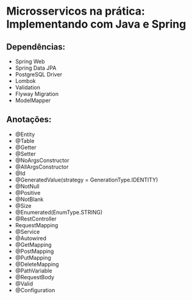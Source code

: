 # Microsservicos na prática: Implementando com Java e Spring

## Dependências:

- Spring Web
- Spring Data JPA
- PostgreSQL Driver
- Lombok
- Validation
- Flyway Migration
- ModelMapper

## Anotações:

- @Entity
- @Table
- @Getter
- @Setter
- @NoArgsConstructor
- @AllArgsConstructor
- @Id
- @GeneratedValue(strategy = GenerationType.IDENTITY)
- @NotNull
- @Positive
- @NotBlank
- @Size
- @Enumerated(EnumType.STRING)
- @RestController
- RequestMapping
- @Service
- @Autowired
- @GetMapping
- @PostMapping
- @PutMapping
- @DeleteMapping
- @PathVariable
- @RequestBody
- @Valid
- @Configuration